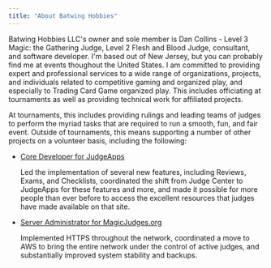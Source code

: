 ```yaml
---
title: "About Batwing Hobbies"
---
```


Batwing Hobbies LLC's owner and sole member is Dan Collins - Level 3 Magic: the
Gathering Judge, Level 2 Flesh and Blood Judge, consultant, and software
developer. I'm based out of New Jersey, but you can probably find me at events
thoughout the United States. I am committed to providing expert and professional
services to a wide range of organizations, projects, and individuals related to
competitive gaming and organized play, and especially to Trading Card Game
organized play.  This includes officiating at tournaments as well as providing
technical work for affiliated projects.

At tournaments, this includes providing rulings and leading teams of judges to
perform the myriad tasks that are required to run a smooth, fun, and fair event.
Outside of tournaments, this means supporting a number of other projects on a
volunteer basis, including the following:

* [Core Developer for JudgeApps](https://apps.magicjudges.org/)

    Led the implementation of several new features, including Reviews, Exams,
    and Checklists, coordinated the shift from Judge Center to JudgeApps for
    these features and more, and made it possible for more people than ever
    before to access the excellent resources that judges have made available on
    that site.

* [Server Administrator for MagicJudges.org](https://blogs.magicjudges.org/)

    Implemented HTTPS throughout the network, coordinated a move to AWS to bring
    the entire network under the control of active judges, and substantially
    improved system stability and backups.
